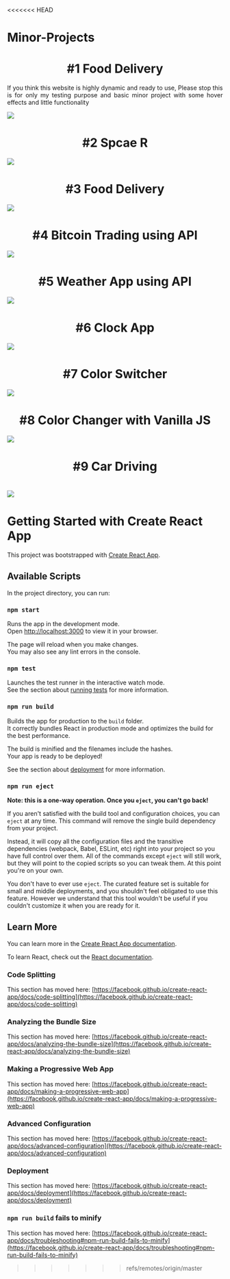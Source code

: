 <<<<<<< HEAD
# Minor-Projects

<h1 align = "center">#1 Food Delivery</h1>
<p align = "justify">If you think this website is highly dynamic and ready to use, Please stop this is for only my testing purpose and basic minor project with some hover effects and little functionality </p>

<img src="https://github.com/dsrathore1/Minor-Projects/blob/master/Food%20Delivery/Assets/GIFs/website%20view.gif">


<h1 align = "center">#2 Spcae R</h1>


<img src="https://github.com/dsrathore1/Minor-Projects/blob/master/SpaceR/Assets/Gifs/SpaceR.gif">


<h1 align = "center">#3 Food Delivery</h1>


<img src="https://github.com/dsrathore1/Minor-Projects/blob/master/Food%20Delivery/Assets/GIFs/website%20view.gif">


<h1 align = "center">#4 Bitcoin Trading using API</h1>


<div algin = "center">
<img src="https://github.com/dsrathore1/Minor-Projects/blob/master/Images/Bitcoin%20Tracking.png">
</div>

<h1 align = "center">#5 Weather App using API</h1>

<img lign = "center" src="https://github.com/dsrathore1/Minor-Projects/blob/master/Weather%20App/Assets/Gifs/Weather%20App%20-%20GIF.gif">


<div algin = "center">
<h1 align = "center">#6 Clock App</h1>

<img src="https://github.com/dsrathore1/Minor-Projects/blob/master/Images/Clock%20App.png"></div>

<div algin = "center">
<h1 align = "center">#7 Color Switcher</h1>

<img src="https://github.com/dsrathore1/Minor-Projects/blob/master/Color%20Switcher/Color-Switcher%20GIF.gif"></div>

<div algin = "center">
<h1 align = "center">#8 Color Changer with Vanilla JS</h1>

<img src="https://github.com/dsrathore1/Minor-Projects/blob/master/Color%20Changer/Assets/Changer.gif"></div>

<div algin = "center">
<h1 align = "center">#9 Car Driving</h1>

<img src="https://github.com/dsrathore1/Minor-Projects/blob/master/Drive%20Car/assets/Car-Driving.gif"></div>
=======
# Getting Started with Create React App

This project was bootstrapped with [Create React App](https://github.com/facebook/create-react-app).

## Available Scripts

In the project directory, you can run:

### `npm start`

Runs the app in the development mode.\
Open [http://localhost:3000](http://localhost:3000) to view it in your browser.

The page will reload when you make changes.\
You may also see any lint errors in the console.

### `npm test`

Launches the test runner in the interactive watch mode.\
See the section about [running tests](https://facebook.github.io/create-react-app/docs/running-tests) for more information.

### `npm run build`

Builds the app for production to the `build` folder.\
It correctly bundles React in production mode and optimizes the build for the best performance.

The build is minified and the filenames include the hashes.\
Your app is ready to be deployed!

See the section about [deployment](https://facebook.github.io/create-react-app/docs/deployment) for more information.

### `npm run eject`

**Note: this is a one-way operation. Once you `eject`, you can't go back!**

If you aren't satisfied with the build tool and configuration choices, you can `eject` at any time. This command will remove the single build dependency from your project.

Instead, it will copy all the configuration files and the transitive dependencies (webpack, Babel, ESLint, etc) right into your project so you have full control over them. All of the commands except `eject` will still work, but they will point to the copied scripts so you can tweak them. At this point you're on your own.

You don't have to ever use `eject`. The curated feature set is suitable for small and middle deployments, and you shouldn't feel obligated to use this feature. However we understand that this tool wouldn't be useful if you couldn't customize it when you are ready for it.

## Learn More

You can learn more in the [Create React App documentation](https://facebook.github.io/create-react-app/docs/getting-started).

To learn React, check out the [React documentation](https://reactjs.org/).

### Code Splitting

This section has moved here: [https://facebook.github.io/create-react-app/docs/code-splitting](https://facebook.github.io/create-react-app/docs/code-splitting)

### Analyzing the Bundle Size

This section has moved here: [https://facebook.github.io/create-react-app/docs/analyzing-the-bundle-size](https://facebook.github.io/create-react-app/docs/analyzing-the-bundle-size)

### Making a Progressive Web App

This section has moved here: [https://facebook.github.io/create-react-app/docs/making-a-progressive-web-app](https://facebook.github.io/create-react-app/docs/making-a-progressive-web-app)

### Advanced Configuration

This section has moved here: [https://facebook.github.io/create-react-app/docs/advanced-configuration](https://facebook.github.io/create-react-app/docs/advanced-configuration)

### Deployment

This section has moved here: [https://facebook.github.io/create-react-app/docs/deployment](https://facebook.github.io/create-react-app/docs/deployment)

### `npm run build` fails to minify

This section has moved here: [https://facebook.github.io/create-react-app/docs/troubleshooting#npm-run-build-fails-to-minify](https://facebook.github.io/create-react-app/docs/troubleshooting#npm-run-build-fails-to-minify)
>>>>>>> refs/remotes/origin/master
